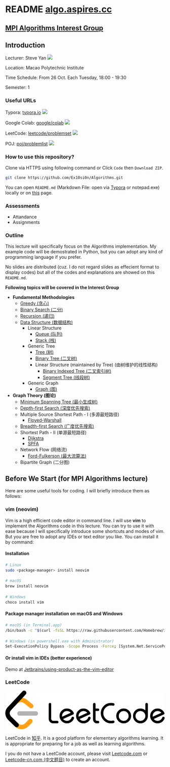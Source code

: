 # README [algo.aspires.cc](https://algo.aspires.cc)

## [MPI Algorithms Interest Group](https://algo.aspires.cc)

## Introduction

Lecturer: Steve Yan [![](https://img.shields.io/badge/Web-aspires.cc-blue)](https://www.aspires.cc)

Location: Macao Polytechnic Institute

Time Schedule: From 26 Oct. Each Tuesday, 18:00 - 19:30

Semester: 1

### Useful URLs

Typora: [typora.io](https://typora.io) ![](https://img.shields.io/badge/Web-.md-red)

Google Colab: [google/colab](https://colab.research.google.com) ![](https://img.shields.io/badge/Web-Python-green)

LeetCode: [leetcode/problemset](https://leetcode.com/problemset/all/) ![](https://img.shields.io/badge/Web-OJ-blue)

POJ: [poj/problemlist](http://poj.org/problemlist) ![](https://img.shields.io/badge/Web-OJ-blue)

### How to use this repository?

Clone via HTTPS using following command or Click `Code` then `Download ZIP`.

```bash
git clone https://github.com/Ex10si0n/Algorithms.git
```

You can open `README.md` (Markdown File: open via [Typora](https://typora.io) or notepad.exe) locally or on [this](https://github.com/Ex10si0n/Algorithms) page.

### Assessments

* Attandance
* Assignments

### Outline

This lecture will specifically focus on the Algorithms implementation. My example code will be demostrated in Python, but you can adopt any kind of programming language if you prefer.

No slides are distributed (cuz. I do not regard slides as effecient format to display codes) but all of the codes and explanations are showed on this `README.md`.

**Following topics will be covered in the Interest Group**

* **Fundamental Methodologies**
  * [Greedy (贪心)](Ch1-Fundamental.md#greedy)
  * [Binary Search (二分)](Ch1-Fundamental.md#binary-search)
  * [Recursion (递归)](Ch1-Fundamental.md#recursion)
  * [Data Structure (数据结构)](Ch1-Fundamental.md#data-structure)
    * Linear Structure
      * [Queue (队列)](Ch1-Fundamental.md#queue)
      * [Stack (栈)](Ch1-Fundamental.md#stack)
    * Generic Tree
      * [Tree (树)](Ch1-Fundamental.md#tree)
      * [Binary Tree (二叉树)](Ch1-Fundamental.md#binary-tree)
      * Linear Structure (maintained by Tree) (由树维护的线性结构)
        * [Binary Indexed Tree (二叉索引树)](Ch1-Fundamental.md#binary-indexed-tree)
        * [Segment Tree (线段树)](Ch1-Fundamental.md#segment-tree)
    * Generic Graph
      * [Graph (图)](Ch1-Fundamental.md#graph)
* **Graph Theory (图论)**
  * [Minimum Spanning Tree (最小生成树)](Ch2-Graph-Theory.md#minimum-spanning-tree)
  * [Depth-first Search (深度优先搜索)](Ch2-Graph-Theory.md#depth-first-search)
  * Multiple Source Shortest Path - I (多源最短路径)
    * [Floyed-Warshall](Ch2-Graph-Theory.md#floyed-warshall)
  * [Breadth-first Search (广度优先搜索)](Ch2-Graph-Theory.md#breadth-first-search)
  * Shortest Path - II (单源最短路径)
    * [Dijkstra](Ch2-Graph-Theory.md#dijkstra)
    * [SPFA](Ch2-Graph-Theory.md#spfa)
  * Network Flow (网络流)
    * [Ford-Fulkerson (最大流算法)](./#ford-fulkerson)
  * Bipartite Graph (二分图)

## Before We Start (for MPI Algorithms lecture)

Here are some useful tools for coding. I will briefly introduce them as follows:

### vim (neovim)

Vim is a high efficient code editor in command line. I will use **vim** to implement the Algorithms code in this lecture. You can try to use it with ease because I will specifically introduce some shortcuts and modes of vim. But you are free to adopt any IDEs or text editor you like. You can install it by command:

#### Installation

```bash
# Linux
sudo <package-manager> install neovim

# macOS
brew install neovim

# Windows
choco install vim
```

#### Package manager installation on macOS and Windows

```bash
# macOS (in Terminal.app)
/bin/bash -c "$(curl -fsSL https://raw.githubusercontent.com/Homebrew/install/HEAD/install.sh)"

# Windows (in powershell.exe with Administrator)
Set-ExecutionPolicy Bypass -Scope Process -Force; [System.Net.ServicePointManager]::SecurityProtocol = [System.Net.ServicePointManager]::SecurityProtocol -bor 3072; iex ((New-Object System.Net.WebClient).DownloadString('https://community.chocolatey.org/install.ps1'))
```

#### Or install vim in IDEs (better experience)

Demo at [Jetbrains/using-product-as-the-vim-editor](https://www.jetbrains.com/help/pycharm/using-product-as-the-vim-editor.html)

### LeetCode

![](assets/logo-dark.e99485d9b.svg)

LeetCode in [知乎](https://www.zhihu.com/topic/19925162/hot). It is a good platform for elementary algorithms learning. It is appropriate for preparing for a job as well as learning algorithms.

I you do not have a LeetCode account, please visit [Leetcode.com](https://www.leetcode.com) or [Leetcode-cn.com (中文题目)](https://leetcode-cn.com) to create an account.
